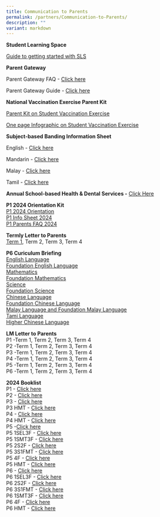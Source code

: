 ```yaml
---
title: Communication to Parents
permalink: /partners/Communication-to-Parents/
description: ""
variant: markdown
---
```

**Student Learning Space**

[Guide to getting started with SLS](/files/Annexes%20to%20Letter%20to%20Parents.pdf)

  

**Parent Gateway**

Parent Gateway FAQ -&nbsp;[Click here](/files/Annexes%20to%20Letter%20to%20Parents.pdf)

Parent Gateway Guide -&nbsp;[Click here](/files/Parents%20Gateway%20User%20Guide.pdf)

  

**National Vaccination Exercise Parent Kit**

[Parent Kit on Student Vaccination Exercise](/files/Resource%202%20Parent%20Kit%20on%20Student%20Vaccination%20Exercise.pdf)

[One page Infographic on Student Vaccination Exercise](/files/Resource%203%20One%20page%20Infographic%20on%20Student%20Vaccination%20Exercise.pdf)

  

**Subject-based Banding Information Sheet**

English -&nbsp;[Click here](/files/MOE_SBB_ENG_revised%201%20Mar%202018.pdf)

Mandarin -&nbsp;[Click here](/files/MOE_SBB_CHI_revised%201%20Mar%202018.pdf)

Malay -&nbsp;[Click here](/files/MOE_SBB_ML_revised%201%20Mar%202018.pdf)

Tamil -&nbsp;[Click here](/files/MOE_SBB_TL_revised%201%20Mar%202018.pdf)

**Annual School-based Health &amp; Dental Services -**&nbsp;[Click Here](/files/Letter%20to%20P1%20Parents_Final.pdf)

**P1 2024 Orientation Kit**<br>
[P1 2024 Orientation](/files/P1_2024_Orientation_smaller_compressed.pdf) <br>
[P1 Info Sheet 2024](/files/P1_Information_Sheet__1_2024_.pdf) <br>
[P1 Parents FAQ 2024](/files/Primary_1_Parents_FAQ_2024.pdf)

**Termly Letter to Parents**
<br>
[Term 1](/files/Term_1_Letter_to_Parents_2024.pdf), Term 2, Term 3, Term 4
  
**P6 Curiculum Briefing**
<br>
[English Language](/files/2023%20p6%20el%20briefing.pdf)
<br>[Foundation English Language](/files/2023%20p6%20fel%20briefing.pdf)
<br>[Mathematics](/files/2023%20p6%20ma%20briefing.pdf)
<br>[Foundation Mathematics](/files/2023%20p6%20fma%20briefing.pdf)
<br>[Science](/files/2023%20p6%20sci%20briefing.pdf)
<br>[Foundation Science](/files/2023%20p6%20fsci%20briefing.pdf)
<br>[Chinese Language](/files/2023%20p6%20cl%20briefing.pdf)
<br>[Foundation Chinese Language](/files/2023%20p6%20fcl%20briefing.pdf)
<br>[Malay Language and Foundation Malay Language](/files/2023%20p6%20ml_fml%20briefing.pdf)
<br>[Tami Language](/files/2023%20p6%20tl%20briefing.pdf)
<br>[Higher Chinese Language](/files/2023%20p6%20hcl%20briefing.pdf)

**LM Letter to Parents**
<br>
P1 -Term 1, Term 2, Term 3, Term 4
<br>
P2 -Term 1, Term 2, Term 3, Term 4
<br>
P3 -Term 1, Term 2, Term 3, Term 4
<br>
P4 -Term 1, Term 2, Term 3, Term 4
<br>
P5 -Term 1, Term 2, Term 3, Term 4
<br>
P6 -Term 1, Term 2, Term 3, Term 4

  

**2024 Booklist**  
P1 - [Click here](/files/2024%20Booklist/Ngee_Ann_Booklist_2024_Primary_1_v2.pdf)
<br>P2 - [Click here](/files/2024%20Booklist/Ngee_Ann_Booklist_2024_Primary_2.pdf)
<br>P3 - [Click here](/files/2024%20Booklist/Ngee_Ann_Booklist_2024_Primary_3.pdf)
<br>P3 HMT - [Click here](/files/2024%20Booklist/Ngee_Ann_Booklist_2024_Primary_3_HMT.pdf)
<br>P4 - [Click here](/files/2024%20Booklist/Ngee_Ann_Booklist_2024_Primary_4.pdf)
<br>P4 HMT - [Click here](/files/2024%20Booklist/Ngee_Ann_Booklist_2024_Primary_4_HMT.pdf)
<br>P5 -[Click here](/files/2024%20Booklist/Ngee_Ann_Booklist_2024_Primary_5.pdf)
<br>P5 1SEL3F - [Click here](/files/2024%20Booklist/Ngee_Ann_Booklist_2024_Primary_5_1SEL3F.pdf)
<br>P5 1SMT3F - [Click here](/files/2024%20Booklist/Ngee_Ann_Booklist_2024_Primary_5_1SMT3F.pdf)
<br>P5 2S2F - [Click here](/files/2024%20Booklist/Ngee_Ann_Booklist_2024_Primary_5_2S2F.pdf)
<br> P5 3S1FMT - [Click here](/files/2024%20Booklist/Ngee_Ann_Booklist_2024_Primary_5_3S1FMT.pdf)
<br>P5 4F - [Click here](/files/2024%20Booklist/Ngee_Ann_Booklist_2024_Primary_5_4F.pdf)
<br> P5 HMT - [Click here](/files/2024%20Booklist/Ngee_Ann_Booklist_2024_Primary_5_HMT.pdf)
<br>P6 - [Click here](/files/2024%20Booklist/Ngee_Ann_Booklist_2024_Primary_6.pdf)
<br>P6 1SEL3F - [Click here](/files/2024%20Booklist/Ngee_Ann_Booklist_2024_Primary_6_1SEL3F.pdf)
<br>P6 2S2F - [Click here](/files/2024%20Booklist/Ngee_Ann_Booklist_2024_Primary_6_2S2F.pdf)
<br> P6 3S1FMT - [Click here](/files/2024%20Booklist/Ngee_Ann_Booklist_2024_Primary_6_3S1FMT.pdf)
<br> P6 1SMT3F - [Click here](/files/2024%20Booklist/Ngee_Ann_Booklist_2024_Primary_6_1SMT3F.pdf)
<br>P6 4F - [Click here](/files/2024%20Booklist/Ngee_Ann_Booklist_2024_Primary_6_4F.pdf)
<br>P6 HMT - [Click here](/files/2024%20Booklist/Ngee_Ann_Booklist_2024_Primary_6_HMT.pdf)